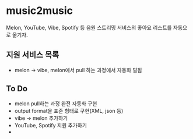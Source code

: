 # music2music
Melon, YouTube, Vibe, Spotify 등 음원 스트리밍 서비스의 좋아요 리스트를 자동으로 옮기자.

## 지원 서비스 목록
- melon -> vibe, melon에서 pull 하는 과정에서 자동화 덜됨

## To Do
- melon pull하는 과정 완전 자동화 구현
- output format을 표준 형태로 구현(XML, json 등)
- vibe -> melon 추가하기
- YouTube, Spotify 지원 추가하기
- 
